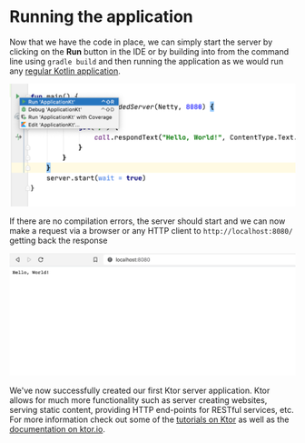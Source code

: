 # Running the application

Now that we have the code in place, we can simply start the server 
by clicking on the **Run** button in the IDE or by building into from the command line
using `gradle build` and then running the application as we would run any 
[regular Kotlin application](https://kotlinlang.org/docs/tutorials/kotlin-for-py/compiling-and-running.html).

![Run](./assets/run.png)

If there are no compilation errors, the server should start and we can now
make a request via a browser or any HTTP client to `http://localhost:8080/` getting
back the response


![Browser](./assets/browser.png)
  

We've now successfully created our first Ktor server application. Ktor allows for much more functionality such as server creating websites, serving static content,
providing HTTP end-points for RESTful services, etc. For more information check out some of the [tutorials on Ktor](https://play.kotlinlang.org/hands-on) as well 
as the [documentation on ktor.io](https://ktor.io/servers/index.html).
